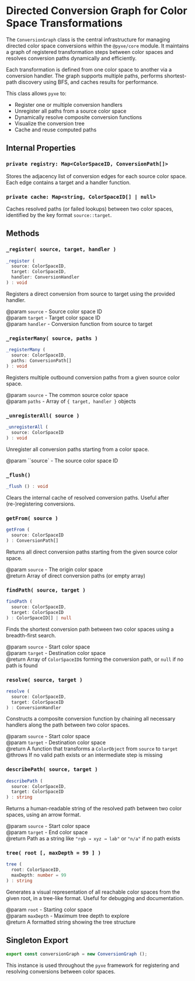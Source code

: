 # Directed Conversion Graph for Color Space Transformations

The `ConversionGraph` class is the central infrastructure for managing directed color space conversions within the `@pyxe/core` module. It maintains a graph of registered transformation steps between color spaces and resolves conversion paths dynamically and efficiently.

Each transformation is defined from one color space to another via a conversion handler. The graph supports multiple paths, performs shortest-path discovery using BFS, and caches results for performance.

This class allows `pyxe` to:

- Register one or multiple conversion handlers
- Unregister all paths from a source color space
- Dynamically resolve composite conversion functions
- Visualize the conversion tree
- Cache and reuse computed paths

## Internal Properties

### `private registry: Map<ColorSpaceID, ConversionPath[]>`

Stores the adjacency list of conversion edges for each source color space. Each edge contains a target and a handler function.

### `private cache: Map<string, ColorSpaceID[] | null>`

Caches resolved paths (or failed lookups) between two color spaces, identified by the key format `source::target`.

## Methods

### `_register( source, target, handler )`

```ts
_register (
  source: ColorSpaceID,
  target: ColorSpaceID,
  handler: ConversionHandler
) : void
```

Registers a direct conversion from source to target using the provided handler.

@param `source` - Source color space ID  
@param `target` - Target color space ID  
@param `handler` - Conversion function from source to target

### `_registerMany( source, paths )`

```ts
_registerMany (
  source: ColorSpaceID,
  paths: ConversionPath[]
) : void
```

Registers multiple outbound conversion paths from a given source color space.

@param `source` - The common source color space  
@param `paths` - Array of `{ target, handler }` objects

### `_unregisterAll( source )`

```ts
_unregisterAll (
  source: ColorSpaceID
) : void
```

Unregister all conversion paths starting from a color space.

@param ``source` - The source color space ID

### `_flush()`

```ts
_flush () : void
```

Clears the internal cache of resolved conversion paths. Useful after (re-)registering conversions.

### `getFrom( source )`

```ts
getFrom (
  source: ColorSpaceID
) : ConversionPath[]
```

Returns all direct conversion paths starting from the given source color space.

@param `source` - The origin color space  
@return Array of direct conversion paths (or empty array)

### `findPath( source, target )`

```ts
findPath (
  source: ColorSpaceID,
  target: ColorSpaceID
) : ColorSpaceID[] | null
```

Finds the shortest conversion path between two color spaces using a breadth-first search.

@param `source` - Start color space  
@param `target` - Destination color space  
@return Array of `ColorSpaceID`s forming the conversion path, or `null` if no path is found

### `resolve( source, target )`

```ts
resolve (
  source: ColorSpaceID,
  target: ColorSpaceID
) : ConversionHandler
```

Constructs a composite conversion function by chaining all necessary handlers along the path between two color spaces.

@param `source` - Start color space  
@param `target` - Destination color space  
@return A function that transforms a `ColorObject` from `source` to `target`  
@throws If no valid path exists or an intermediate step is missing

### `describePath( source, target )`

```ts
describePath (
  source: ColorSpaceID,
  target: ColorSpaceID
) : string
```

Returns a human-readable string of the resolved path between two color spaces, using an arrow format.

@param `source` - Start color space  
@param `target` - End color space  
@return Path as a string like `"rgb → xyz → lab"` or `"n/a"` if no path exists

### `tree( root [, maxDepth = 99 ] )`

```ts
tree (
  root: ColorSpaceID,
  maxDepth: number = 99
) : string
```

Generates a visual representation of all reachable color spaces from the given root, in a tree-like format. Useful for debugging and documentation.

@param `root` - Starting color space  
@param `maxDepth` - Maximum tree depth to explore  
@return A formatted string showing the tree structure

## Singleton Export

```ts
export const conversionGraph = new ConversionGraph ();
```

This instance is used throughout the `pyxe` framework for registering and resolving conversions between color spaces.